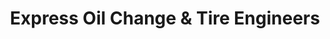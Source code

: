 ---
title: "Express Oil Change & Tire Engineers"
url: /fairfield/express-oil-change-and-tire-engineers/
shop: tyres
---
